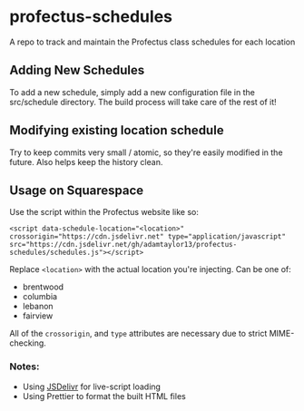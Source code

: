 # profectus-schedules
A repo to track and maintain the Profectus class schedules for each location

## Adding New Schedules
To add a new schedule, simply add a new configuration file in the src/schedule directory. The build process will take
care of the rest of it!

## Modifying existing location schedule
Try to keep commits very small / atomic, so they're easily modified in the future. Also helps keep the history clean.

## Usage on Squarespace
Use the script within the Profectus website like so:
```
<script data-schedule-location="<location>" crossorigin="https://cdn.jsdelivr.net" type="application/javascript" src="https://cdn.jsdelivr.net/gh/adamtaylor13/profectus-schedules/schedules.js"></script>
```

Replace `<location>` with the actual location you're injecting. Can be one of:
* brentwood
* columbia
* lebanon
* fairview

All of the `crossorigin`, and `type` attributes are necessary due to strict MIME-checking.

### Notes:
* Using [JSDelivr](https://www.jsdelivr.com/features) for live-script loading
* Using Prettier to format the built HTML files
